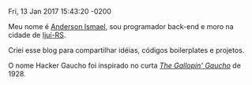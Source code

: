 Fri, 13 Jan 2017 15:43:20 -0200

Meu nome é [Anderson Ismael](https://www.facebook.com/AiCoutoS), sou programador back-end e moro na cidade de [Ijuí-RS](https://www.google.com.br/maps/place/Iju%C3%AD,+RS/@-28.3898457,-53.9456548,13z).

Criei esse blog para compartilhar idéias, códigos boilerplates e projetos.

O nome Hacker Gaucho foi inspirado no curta *[The Gallopin' Gaucho](https://www.youtube.com/watch?v=DnjSVSykNsA)* de 1928.
